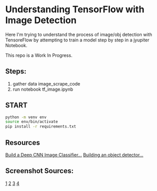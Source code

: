 # Understanding TensorFlow with Image Detection

Here I'm trying to understand the process of image/obj detection with TensoreFlow
by attempting to train a model step by step in a jyupiter Notebook.

This repo is a Work In Progress. 

## Steps:
1. gather data image_scrape_code
2. run notebook tf_image.ipynb

## START
```bash
python -m venv env
source env/bin/activate
pip install -r requirements.txt
```

## Resources
[Build a Deep CNN Image Classifier...](https://youtu.be/jztwpsIzEGc?feature=shared)
[Building an object detector...](https://medium.com/nerd-for-tech/building-an-object-detector-in-tensorflow-using-bounding-box-regression-2bc13992973f)

## Screenshot Sources:
[1](https://youtu.be/7XNOJoE6Utg?feature=shared)
[2](https://youtu.be/yzo0lE-gk5I?feature=shared)
[3](https://youtu.be/RgdMryWc7X0?feature=shared)
[4](https://youtu.be/PBYoPqlxuh0?feature=shared)
